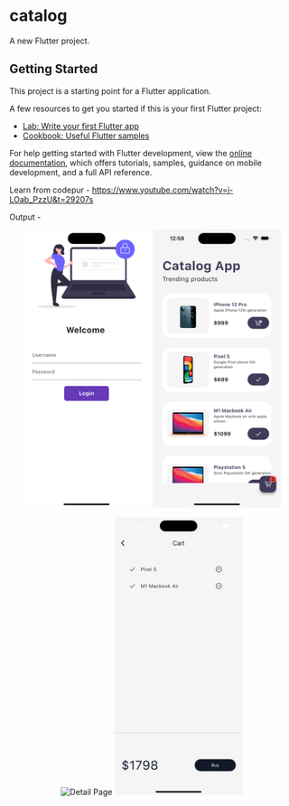 # catalog

A new Flutter project.

## Getting Started

This project is a starting point for a Flutter application.

A few resources to get you started if this is your first Flutter project:

- [Lab: Write your first Flutter app](https://docs.flutter.dev/get-started/codelab)
- [Cookbook: Useful Flutter samples](https://docs.flutter.dev/cookbook)

For help getting started with Flutter development, view the
[online documentation](https://docs.flutter.dev/), which offers tutorials,
samples, guidance on mobile development, and a full API reference.

Learn from codepur - https://www.youtube.com/watch?v=j-LOab_PzzU&t=29207s


Output - 

<p align="center">
  <img src="https://github.com/patugosavi/FlutterCatalog/blob/main/assets/output%20images/login.png" alt="Login Page" width="45%">
  <img src="https://github.com/patugosavi/FlutterCatalog/blob/main/assets/output%20images/homepage.png" alt="Home Page" width="45%">
</p>
<p align="center">
  <img src="ttps://github.com/patugosavi/FlutterCatalog/blob/main/assets/output%20images/detail.png" alt="Detail Page" width="45%">
  <img src="https://github.com/patugosavi/FlutterCatalog/blob/main/assets/output%20images/cartpage.png" alt="Carty Page" width="45%">
</p>
